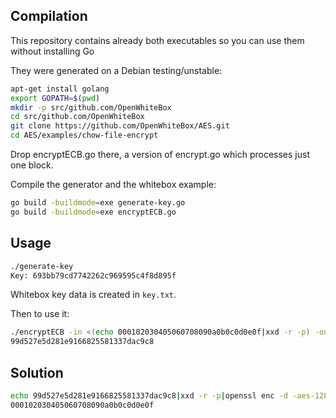 Compilation
-----------

This repository contains already both executables so you can use them without installing Go

They were generated on a Debian testing/unstable:

```bash
apt-get install golang
export GOPATH=$(pwd)
mkdir -p src/github.com/OpenWhiteBox
cd src/github.com/OpenWhiteBox
git clone https://github.com/OpenWhiteBox/AES.git
cd AES/examples/chow-file-encrypt
```

Drop encryptECB.go there, a version of encrypt.go which processes just one block.

Compile the generator and the whitebox example:

```bash
go build -buildmode=exe generate-key.go
go build -buildmode=exe encryptECB.go
```

Usage
-----

```bash
./generate-key
Key: 693bb79cd7742262c969595c4f8d895f
```

Whitebox key data is created in `key.txt`.

Then to use it:

```bash
./encryptECB -in <(echo 000102030405060708090a0b0c0d0e0f|xxd -r -p) -out >(xxd -p)
99d527e5d281e9166825581337dac9c8
```

Solution
--------

```bash
echo 99d527e5d281e9166825581337dac9c8|xxd -r -p|openssl enc -d -aes-128-ecb -K 693bb79cd7742262c969595c4f8d895f -nopad|xxd -p
000102030405060708090a0b0c0d0e0f
```
